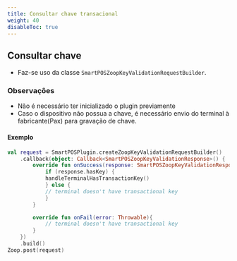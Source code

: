 ```yaml
---
title: Consultar chave transacional
weight: 40
disableToc: true
---
```


## Consultar chave

- Faz-se uso da classe `SmartPOSZoopKeyValidationRequestBuilder`.

### Observações

- Não é necessário ter inicializado o plugin previamente
- Caso o dispositivo não possua a chave, é necessário envio do terminal à fabricante(Pax) para gravação de chave.


#### Exemplo

```Kotlin
val request = SmartPOSPlugin.createZoopKeyValidationRequestBuilder()
    .callback(object: Callback<SmartPOSZoopKeyValidationResponse>() {
        override fun onSuccess(response: SmartPOSZoopKeyValidationResponse) {
            if (response.hasKey) {
            handleTerminalHasTransactionKey()
            } else {
            // terminal doesn't have transactional key
            }
        }

        override fun onFail(error: Throwable){
            // terminal doesn't have transactional key
        }
    })
    .build()
Zoop.post(request)
```